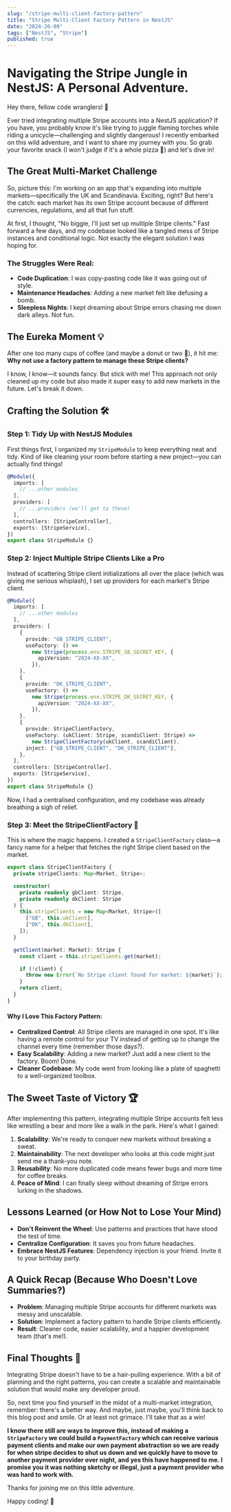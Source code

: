 ```yaml
---
slug: "/stripe-multi-client-factory-pattern"
title: "Stripe Multi-Client Factory Pattern in NestJS"
date: "2024-26-09"
tags: ["NestJS", "Stripe"]
published: true
---
```


# Navigating the Stripe Jungle in NestJS: A Personal Adventure.

Hey there, fellow code wranglers! 👋

Ever tried integrating multiple Stripe accounts into a NestJS application? If you have, you probably know it's like trying to juggle flaming torches while riding a unicycle—challenging and slightly dangerous! I recently embarked on this wild adventure, and I want to share my journey with you. So grab your favorite snack (I won't judge if it's a whole pizza 🍕) and let's dive in!

## The Great Multi-Market Challenge

So, picture this: I'm working on an app that's expanding into multiple markets—specifically the UK and Scandinavia. Exciting, right? But here's the catch: each market has its own Stripe account because of different currencies, regulations, and all that fun stuff.

At first, I thought, "No biggie, I'll just set up multiple Stripe clients." Fast forward a few days, and my codebase looked like a tangled mess of Stripe instances and conditional logic. Not exactly the elegant solution I was hoping for.

### The Struggles Were Real:

- **Code Duplication**: I was copy-pasting code like it was going out of style.
- **Maintenance Headaches**: Adding a new market felt like defusing a bomb.
- **Sleepless Nights**: I kept dreaming about Stripe errors chasing me down dark alleys. Not fun.

## The Eureka Moment 💡

After one too many cups of coffee (and maybe a donut or two 🍩), it hit me: **Why not use a factory pattern to manage these Stripe clients?**

I know, I know—it sounds fancy. But stick with me! This approach not only cleaned up my code but also made it super easy to add new markets in the future. Let's break it down.

## Crafting the Solution 🛠️

### Step 1: Tidy Up with NestJS Modules

First things first, I organized my `StripeModule` to keep everything neat and tidy. Kind of like cleaning your room before starting a new project—you can actually find things!

```typescript
@Module({
  imports: [
    // ...other modules
  ],
  providers: [
    // ...providers (we'll get to these)
  ],
  controllers: [StripeController],
  exports: [StripeService],
})
export class StripeModule {}
```

### Step 2: Inject Multiple Stripe Clients Like a Pro

Instead of scattering Stripe client initializations all over the place (which was giving me serious whiplash), I set up providers for each market's Stripe client.

```typescript
@Module({
  imports: [
    // ...other modules
  ],
  providers: [
    {
      provide: "GB_STRIPE_CLIENT",
      useFactory: () =>
        new Stripe(process.env.STRIPE_GB_SECRET_KEY, {
          apiVersion: "2024-XX-XX",
        }),
    },
    {
      provide: "DK_STRIPE_CLIENT",
      useFactory: () =>
        new Stripe(process.env.STRIPE_DK_SECRET_KEY, {
          apiVersion: "2024-XX-XX",
        }),
    },
    {
      provide: StripeClientFactory,
      useFactory: (ukClient: Stripe, scandiClient: Stripe) =>
        new StripeClientFactory(ukClient, scandiClient),
      inject: ["GB_STRIPE_CLIENT", "DK_STRIPE_CLIENT"],
    },
  ],
  controllers: [StripeController],
  exports: [StripeService],
})
export class StripeModule {}
```

Now, I had a centralised configuration, and my codebase was already breathing a sigh of relief.

### Step 3: Meet the StripeClientFactory 🎩

This is where the magic happens. I created a `StripeClientFactory` class—a fancy name for a helper that fetches the right Stripe client based on the market.

```typescript
export class StripeClientFactory {
  private stripeClients: Map<Market, Stripe>;

  constructor(
    private readonly gbClient: Stripe,
    private readonly dkClient: Stripe
  ) {
    this.stripeClients = new Map<Market, Stripe>([
      ["GB", this.ukClient],
      ["DK", this.dkClient],
    ]);
  }

  getClient(market: Market): Stripe {
    const client = this.stripeClients.get(market);

    if (!client) {
      throw new Error(`No Stripe client found for market: ${market}`);
    }
    return client;
  }
}
```

#### Why I Love This Factory Pattern:

- **Centralized Control**: All Stripe clients are managed in one spot. It's like having a remote control for your TV instead of getting up to change the channel every time (remember those days?).
- **Easy Scalability**: Adding a new market? Just add a new client to the factory. Boom! Done.
- **Cleaner Codebase**: My code went from looking like a plate of spaghetti to a well-organized toolbox.

## The Sweet Taste of Victory 🏆

After implementing this pattern, integrating multiple Stripe accounts felt less like wrestling a bear and more like a walk in the park. Here's what I gained:

1. **Scalability**: We're ready to conquer new markets without breaking a sweat.
2. **Maintainability**: The next developer who looks at this code might just send me a thank-you note.
3. **Reusability**: No more duplicated code means fewer bugs and more time for coffee breaks.
4. **Peace of Mind**: I can finally sleep without dreaming of Stripe errors lurking in the shadows.

## Lessons Learned (or How Not to Lose Your Mind)

- **Don't Reinvent the Wheel**: Use patterns and practices that have stood the test of time.
- **Centralize Configuration**: It saves you from future headaches.
- **Embrace NestJS Features**: Dependency injection is your friend. Invite it to your birthday party.

## A Quick Recap (Because Who Doesn't Love Summaries?)

- **Problem**: Managing multiple Stripe accounts for different markets was messy and unscalable.
- **Solution**: Implement a factory pattern to handle Stripe clients efficiently.
- **Result**: Cleaner code, easier scalability, and a happier development team (that's me!).

## Final Thoughts 🌟

Integrating Stripe doesn't have to be a hair-pulling experience. With a bit of planning and the right patterns, you can create a scalable and maintainable solution that would make any developer proud.

So, next time you find yourself in the midst of a multi-market integration, remember: there's a better way. And maybe, just maybe, you'll think back to this blog post and smile. Or at least not grimace. I'll take that as a win!

**I know there still are ways to improve this, instead of making a `StripeFactory` we could build a `PaymentFactory` which can receive various payment clients and make our own payment abstraction so we are ready for when stripe decides to shut us down and we quickly have to move to another payment provider over night, and yes this have happened to me. I promise you it was nothing sketchy or illegal, just a payment provider who was hard to work with.**

Thanks for joining me on this little adventure.

Happy coding! 🎉
